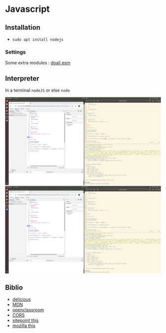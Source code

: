 # Javascript

## Installation

- `sudo apt install nodejs`

### Settings

Some extra modules : [doali esm](https://github.com/doali/linux/blob/master/ubuntu/etc/install-esm.sh)

## Interpreter

In a terminal `nodeJS` or else `node`

![doali nodejs interpreter](img/chromium-source_js-nodejs_interpreter.png)
![doali nodejs interpreter chromium](img/chromium-interpreter-nodejs.png)

## Biblio
- [delicious](https://delicious-insights.com/fr/articles/dix-bonnes-pratiques-javascript/)
- [MDN](https://developer.mozilla.org/en-US/docs/Web/JavaScript)
- [openclassroom](https://openclassrooms.com/fr/courses/2984401-apprenez-a-coder-avec-javascript)
- [CORS](https://developer.mozilla.org/en-US/docs/Web/HTTP/CORS)
- [sitepoint this](https://www.sitepoint.com/back-to-basics-javascript-object-syntax/)
- [mozilla this ](https://developer.mozilla.org/fr/docs/Web/JavaScript/Reference/Fonctions/Fonctions_fl%C3%A9ch%C3%A9es)
